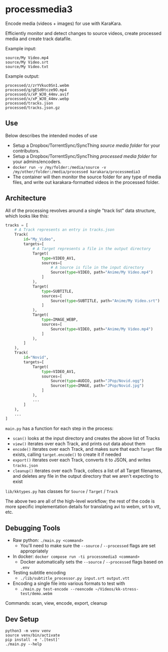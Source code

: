 processmedia3
=============

Encode media (videos + images) for use with KaraKara.

Efficiently monitor and detect changes to source videos, create processed media and create track datafile.

Example input:
```
source/My Video.mp4
source/My Video.srt
source/My Video.txt
```

Example output:
```
processed/z/zrYVkuc0Sn1.webm
processed/g/gESd0tcze9O.mp4
processed/x/xP_WJ0_44mv.avif
processed/x/xP_WJ0_44mv.webp
processed/tracks.json
processed/tracks.json.gz
```

Use
---

Below describes the intended modes of use

* Setup a Dropbox/TorrentSync/SyncThing *source media folder* for your contributors.
* Setup a Dropbox/TorrentSync/SyncThing *processed media folder* for your admins/encoders.
* `docker run -v /my/folder:/media/source -v /my/other/folder:/media/processed karakara/processmedia3`
* The container will then monitor the source folder for any type of media files, and write out
  karakara-formatted videos in the processed folder.


Architecture
------------
All of the processing revolves around a single "track list" data structure,
which looks like this:

```python
tracks = [
    # A Track represents an entry in tracks.json
    Track(
        id="My_Video",
        targets=[
            # A Target represents a file in the output directory
            Target(
                type=VIDEO_AV1,
                sources=[
                    # A Source is file in the input directory
                    Source(type=VIDEO, path="Anime/My Video.mp4")
                ]
            ),
            Target(
                type=SUBTITLE,
                sources=[
                    Source(type=SUBTITLE, path="Anime/My Video.srt")
                ]
            ),
            Target(
                type=IMAGE_WEBP,
                sources=[
                    Source(type=VIDEO, path="Anime/My Video.mp4")
                ]
            ),
        ]
    ),
    Track(
        id="Novid",
        targets=[
            Target(
                type=VIDEO_AV1,
                sources=[
                    Source(type=AUDIO, path="JPop/Novid.ogg")
                    Source(type=IMAGE, path="JPop/Novid.jpg")
                ]
            ),
            ...
        ]
    ),
    ...
]
```

`main.py` has a function for each step in the process:
- `scan()` looks at the input directory and creates the above list of Tracks
- `view()` iterates over each Track, and prints out data about them
- `encode()` iterates over each Track, and makes sure that each `Target` file
  exists, calling `target.encode()` to create it if needed
- `export()` iterates over each Track, converts it to JSON, and writes `tracks.json`
- `cleanup()` iterates over each Track, collecs a list of all Target filenames,
  and deletes any file in the output directory that we aren't expecting to exist

`lib/kktypes.py` has classes for `Source` / `Target` / `Track`

The above two are all of the high-level workflow; the rest of the code is more
specific implementation details for translating avi to webm, srt to vtt, etc.


Debugging Tools
---------------

* Raw python: `./main.py <command>`
    * You'll need to make sure the `--source` / `--processed` flags are set appropriately
* In docker: `docker compose run -ti processmedia3 <command>`
    * Docker automatically sets the `--source` / `--processed` flags based on `.env`
* Testing subtitle encoding
    * `./lib/subtitle_processor.py input.srt output.vtt`
* Encoding a single file into various formats to test with
    * `./main.py test-encode --reencode ~/Videos/kk-stress-test/demo.webm`

Commands: scan, view, encode, export, cleanup


Dev Setup
---------
```
python3 -m venv venv
source venv/bin/activate
pip install -e '.[test]'
./main.py --help
```
